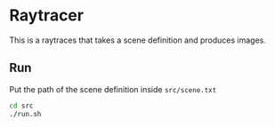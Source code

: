 # Raytracer

This is a raytraces that takes a scene definition and produces images.


## Run

Put the path of the scene definition inside `src/scene.txt`

```bash
cd src
./run.sh
```


